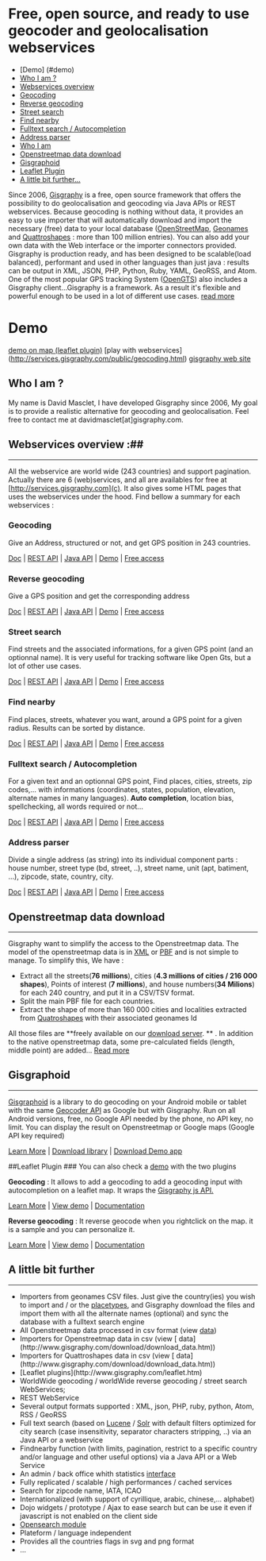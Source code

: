 # Free, open source, and ready to use geocoder and geolocalisation webservices
* [Demo] (#demo)
* [Who I am ?](#WhoIam)
* [Webservices overview](#Webservicesoverview)
 * [Geocoding](#Geocoding)
 * [Reverse geocoding ](#Reversegeocoding)
 * [Street search](#Streetsearch)
 * [Find nearby](#Findnearby)
 * [Fulltext search / Autocompletion](#FulltextsearchAutocompletion)
 * [Address parser](#Addressparser)
* [Who I am](#WhoIam)
* [Openstreetmap data download](#Openstreetmapdatadownload)
* [Gisgraphoid](#Gisgraphoid)
* [Leaflet Plugin](#LeafletPlugin)
* [A little bit further...](#Alittlebitfurther)

Since 2006, [Gisgraphy](http://www.gisgraphy.com) is a free, open source framework that offers the possibility to do geolocalisation and geocoding
		via Java APIs or REST webservices. Because geocoding is nothing without data, it provides an easy to use importer that
		will automatically download and import the necessary (free) data to your local database ([OpenStreetMap](http://www.openstreetmap.org), [Geonames](http://www.geonames.org/) and [Quattroshapes](http://www.quattroshapes.com) : more than 100 million
		entries). You can also add your own data with the Web interface or the importer connectors provided. Gisgraphy is
		production ready, and has been designed to be scalable(load balanced), performant and used in other languages than
		just java : results can be output in XML, JSON, PHP, Python, Ruby, YAML, GeoRSS, and Atom. One of the most popular GPS
		tracking System ([OpenGTS](http://opengts.sourceforge.net/)) also includes a Gisgraphy client...Gisgraphy
		is a framework. As a result it's flexible and powerful enough to be used in a lot of different use cases. [read more](http://www.gisgraphy.com/documentation/quick-start.htm) 

# Demo #
[demo on map (leaflet plugin)](http://services.gisgraphy.com)
[play with webservices] (http://services.gisgraphy.com/public/geocoding.html)
[gisgraphy web site](http://www.gisgraphy.com)

## Who I am ?
My name is David Masclet, I have developed Gisgraphy since 2006, My goal is to provide a realistic alternative for geocoding and geolocalisation. Feel free to contact me at davidmasclet[at]gisgraphy.com.

## Webservices overview :##
-----------------

All the webservice are world wide (243 countries) and support pagination. Actually there are 6 (web)services, and all
		are availables for free at [http://services.gisgraphy.com](c). It also gives
		some HTML pages that uses the webservices under the hood. Find bellow a summary for each webservices :

### Geocoding ###

Give an Address, structured or not, and get GPS position in 243 countries.

[Doc](http://www.gisgraphy.com/documentation/user-guide.htm#geocodingservice) | [REST API](http://www.gisgraphy.com/documentation/user-guide.htm#geocodingwebservice) | [Java API](http://www.gisgraphy.com/documentation/user-guide.htm#geocodingservicejavaapi) | [Demo](http://services.gisgraphy.com/public/geocoding.html) | [Free access](http://www.gisgraphy.com/free-access.htm)
			
###	Reverse geocoding ###
Give a GPS position and get the corresponding address

[Doc](http://www.gisgraphy.com/documentation/user-guide.htm#streetservice) | [REST API](http://www.gisgraphy.com/documentation/user-guide.htm#streetwebservice) | [Java API](http://www.gisgraphy.com/documentation/user-guide.htm#streetservicejavaapi) | [Demo](http://services.gisgraphy.com/public/reverse_geocoding_worldwide.html) | [Free
					access](http://www.gisgraphy.com/free-access.htm)
			
### Street search ###
Find streets and the associated informations, for a given GPS point (and an
				optionnal name). It is very useful for tracking software like Open Gts, but a lot of other use cases.

[Doc](http://www.gisgraphy.com/documentation/user-guide.htm#streetservice) | [REST API](http://www.gisgraphy.com/documentation/user-guide.htm#streetwebservice) | [Java API](http://www.gisgraphy.com/documentation/user-guide.htm#streetservicejavaapi) | [Demo](http://services.gisgraphy.com/public/reverse_geocoding_worldwide.html) | [Free
					access](http://www.gisgraphy.com/free-access.htm)
			
### Find nearby ###
Find places, streets, whatever you want, around a GPS point for a given radius.
				Results can be sorted by distance.

[Doc](http://www.gisgraphy.com/documentation/user-guide.htm#geolocservice) | [REST API](http://www.gisgraphy.com/documentation/user-guide.htm#geolocwebservice) | [Java API](http://www.gisgraphy.com/documentation/user-guide.htm#geolocservicejavaapi) | [Demo](http://services.gisgraphy.com/ajaxgeolocsearch.html) | [Free access](http://www.gisgraphy.com/free-access.htm)
			
### Fulltext search / Autocompletion ###
For a given text and an optionnal GPS point, Find places, cities, streets, zip codes,... with informations
				(coordinates, states, population, elevation, alternate names in many languages). **Auto completion**, location
				bias, spellchecking, all words required or not...

[Doc](http://www.gisgraphy.com/documentation/user-guide.htm#fulltextservice) | [REST API](http://www.gisgraphy.com/documentation/user-guide.htm#fulltextwebservice) | [Java API](http://www.gisgraphy.com/documentation/user-guide.htm#fulltextservicejavaapi) | [Demo](http://services.gisgraphy.com/ajaxfulltextsearch.html?advancedSearch=true) | [Free access](http://www.gisgraphy.com/free-access.htm)
			
### Address parser ###

Divide a single address (as string) into its individual component parts : house
				number, street type (bd, street, ..), street name, unit (apt, batiment, ...), zipcode, state, country, city.

[Doc](http://www.gisgraphy.com/documentation/addressparser.htm) | [REST
					API](http://www.gisgraphy.com/documentation/addressparser.htm#webservice) | [Java API](http://www.gisgraphy.com/documentation/addressparser.htm#javaapi) | [Demo](http://services.gisgraphy.com/public/addressparser.html) | [Free
					access](http://www.gisgraphy.com/free-access.htm)
			

## Openstreetmap data download ##
-----------------

Gisgraphy want to simplify the access to the Openstreetmap data. The model of the openstreetmap data is in
[XML](http://wiki.openstreetmap.org/wiki/OSM_XML)
or
[PBF](http://wiki.openstreetmap.org/wiki/PBF_Format)
and is not simple to manage. To simplify this, We have :

*   Extract all the streets(**76 millions**), cities (**4.3 millions of cities / 216 000 shapes**), Points
		of interest (**7 millions**), and house numbers(**34 Milions**) for each 240 country, and put it in a CSV/TSV
		format.
*   Split the main PBF file for each countries.
*   Extract the shape of more than 160 000 cities and localities extracted from [Quatroshapes]() with
		their associated geonames Id

All those files are
**freely available on our [download server](http://download.gisgraphy.com/).
**
. In addition to the native openstreetmap data, some pre-calculated fields (length, middle point) are added...
[Read more](http://www.gisgraphy.com/download/download_data.htm)

## Gisgraphoid ###
-----------------
[Gisgraphoid](http://www.gisgraphy.com/gisgraphoid.htm) is a library to do geocoding on your Android mobile or tablet with the same
		[Geocoder API](http://developer.android.com/reference/android/location/Geocoder.html) as Google but with
		Gisgraphy. Run on all Android versions, free, no Google API needed by the phone, no API key, no limit. You can display
		the result on Openstreetmap or Google maps (Google API key required)

[Learn More](http://www.gisgraphy.com/gisgraphoid.htm) | [Download library](http://www.gisgraphy.com/gisgraphoid.htm#download) | [Download Demo app](http://www.gisgraphy.com/gisgraphoid.htm#demo)

##Leaflet Plugin ###
You can also check a [demo](http://services.gisgraphy.com/static/leaflet/index.html) with the two plugins

**Geocoding** : It allows to
                add a geocoding to add a geocoding input with autocompletion on a leaflet map. It wraps the [Gisgraphy js API.](http://www.gisgraphy.com/leaflet.htm#jsapi)

[Learn More](http://www.gisgraphy.com/leaflet.htm) | [View demo](http://services.gisgraphy.com/static/leaflet/gisgraphy-geocoder-leaflet-demo.html) | [Documentation](https://github.com/gisgraphy/gisgraphy-leaflet-plugin/blob/master/leaflet/doc.md)

**Reverse geocoding** :
                It reverse geocode when you rightclick on the map. it is a sample and you can personalize it.

[Learn More](http://www.gisgraphy.com/leaflet.htm) | [View demo](http://services.gisgraphy.com/static/leaflet/gisgraphy-reverse-geocoder-leaflet-demo.html) | [Documentation](https://github.com/gisgraphy/gisgraphy-leaflet-plugin/blob/master/leaflet/doc.md)
             



## A little bit further ###
-----------------
*   Importers from geonames CSV files. Just give the country(ies) you wish to import and / or the [placetypes](http://www.gisgraphy.com/placetype.htm), and Gisgraphy download the files and import them with all the alternate names
		(optional) and sync the database with a fulltext search engine
*   All Openstreetmap data processed in csv format (view [data](http://www.gisgraphy.com/download/download_data.htm))
	<li>Importers for Openstreetmap data in csv (view [
			data](http://www.gisgraphy.com/download/download_data.htm))
	<li>Importers for Quattroshapes data in csv (view [
			data](http://www.gisgraphy.com/download/download_data.htm))
	<li>[Leaflet plugins](http://www.gisgraphy.com/leaflet.htm)
*   WorldWide geocoding / worldWide reverse geocoding / street search WebServices;
	<li>REST WebService
*   Several output formats supported : XML, json, PHP, ruby, python, Atom, RSS / GeoRSS
*   Full text search (based on [Lucene](http://lucene.apache.org/java/) / [Solr](http://lucene.apache.org/solr/) with default filters optimized for city search (case insensitivity,
		separator characters stripping, ..) via an Java API or a webservice
*   Findnearby function (with limits, pagination, restrict to a specific country and/or language and other useful
		options) via a Java API or a Web Service
*   An admin / back office whith statistics [ interface](http://www.gisgraphy.com/screenshots.htm)
*   Fully replicated / scalable / high performances / cached services
*   Search for zipcode name, IATA, ICAO
*   Internationalized (with support of cyrillique, arabic, chinese,... alphabet)
*   Dojo widgets / prototype / Ajax to ease search but can be use it even if javascript is not enabled on the
		client side
*   [Opensearch module](http://www.gisgraphy.com/documentation/addons.htm#opensearch)
*   Plateform / language independent
*   Provides all the countries flags in svg and png format
*   ...